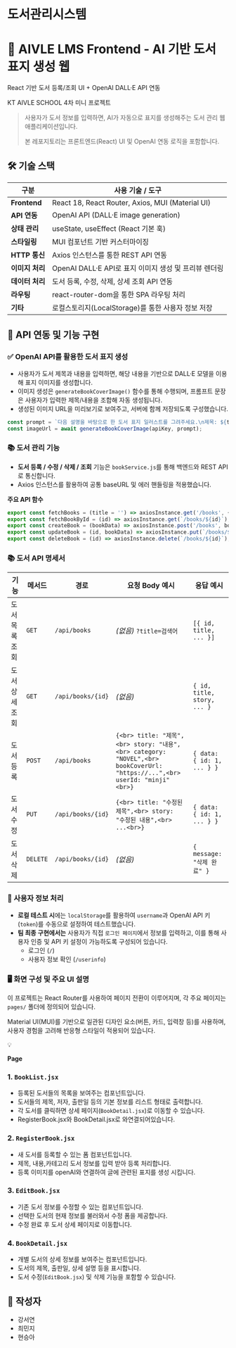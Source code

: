 # 도서관리시스템

# 📘 AIVLE LMS Frontend - AI 기반 도서 표지 생성 웹

React 기반 도서 등록/조회 UI + OpenAI DALL·E API 연동

KT AIVLE SCHOOL 4차 미니 프로젝트

> 사용자가 도서 정보를 입력하면, AI가 자동으로 표지를 생성해주는 도서 관리 웹 애플리케이션입니다.
> 
> 
> 본 레포지토리는 프론트엔드(React) UI 및 OpenAI 연동 로직을 포함합니다.
> 



## 🛠️ 기술 스택

| 구분 | 사용 기술 / 도구 |
| --- | --- |
| **Frontend** | React 18, React Router, Axios, MUI (Material UI) |
| **API 연동** | OpenAI API (DALL·E image generation) |
| **상태 관리** | useState, useEffect (React 기본 훅) |
| **스타일링** | MUI 컴포넌트 기반 커스터마이징 |
| **HTTP 통신** | Axios 인스턴스를 통한 REST API 연동 |
| **이미지 처리** | OpenAI DALL·E API로 표지 이미지 생성 및 프리뷰 렌더링 |
| **데이터 처리** | 도서 등록, 수정, 삭제, 상세 조회 API 연동 |
| **라우팅** | react-router-dom을 통한 SPA 라우팅 처리 |
| **기타** | 로컬스토리지(LocalStorage)를 통한 사용자 정보 저장 |



## 📡 API 연동 및 기능 구현

### ✅ OpenAI API를 활용한 도서 표지 생성

- 사용자가 도서 제목과 내용을 입력하면, 해당 내용을 기반으로 DALL·E 모델을 이용해 표지 이미지를 생성합니다.
- 이미지 생성은 `generateBookCoverImage()` 함수를 통해 수행되며, 프롬프트 문장은 사용자가 입력한 제목/내용을 조합해 자동 생성됩니다.
- 생성된 이미지 URL을 미리보기로 보여주고, 서버에 함께 저장되도록 구성했습니다.

```jsx
const prompt = `다음 설명을 바탕으로 한 도서 표지 일러스트를 그려주세요.\n제목: ${title}\n내용: ${story}`;
const imageUrl = await generateBookCoverImage(apiKey, prompt);
```

### 📚 도서 관리 기능

- **도서 등록 / 수정 / 삭제 / 조회** 기능은 `bookService.js`를 통해 백엔드와 REST API로 통신합니다.
- Axios 인스턴스를 활용하여 공통 baseURL 및 에러 핸들링을 적용했습니다.

**주요 API 함수**

```jsx
export const fetchBooks = (title = '') => axiosInstance.get('/books', { params: { title } });
export const fetchBookById = (id) => axiosInstance.get(`/books/${id}`);
export const createBook = (bookData) => axiosInstance.post('/books', bookData);
export const updateBook = (id, bookData) => axiosInstance.put(`/books/${id}`, bookData);
export const deleteBook = (id) => axiosInstance.delete(`/books/${id}`);
```

### 📚 도서 API 명세서

| 기능 | 메서드 | 경로 | 요청 Body 예시 | 응답 예시 |
| --- | --- | --- | --- | --- |
| 도서 목록 조회 | `GET` | `/api/books` | *(없음)*  `?title=검색어` | `[{ id, title, ... }]` |
| 도서 상세 조회 | `GET` | `/api/books/{id}` | *(없음)* | `{ id, title, story, ... }` |
| 도서 등록 | `POST` | `/api/books` | `{<br> title: "제목",<br> story: "내용",<br> category: "NOVEL",<br> bookCoverUrl: "https://...",<br> userId: "minji"<br>}` | `{ data: { id: 1, ... } }` |
| 도서 수정 | `PUT` | `/api/books/{id}` | `{<br> title: "수정된 제목",<br> story: "수정된 내용",<br> ...<br>}` | `{ data: { id: 1, ... } }` |
| 도서 삭제 | `DELETE` | `/api/books/{id}` | *(없음)* | `{ message: "삭제 완료" }` |

### 🔐 사용자 정보 처리

- **로컬 테스트 시**에는 `localStorage`를 활용하여 `username`과 OpenAI API 키(`token`)를 수동으로 설정하여 테스트했습니다.
- **팀 최종 구현에서는** 사용자가 직접 `로그인 페이지`에서 정보를 입력하고, 이를 통해 사용자 인증 및 API 키 설정이 가능하도록 구성되어 있습니다.
    - 로그인 (`/`)
    - 사용자 정보 확인 (`/userinfo`)



### 🖥️ 화면 구성 및 주요 UI 설명

이 프로젝트는 React Router를 사용하여 페이지 전환이 이루어지며, 각 주요 페이지는 `pages/` 폴더에 정의되어 있습니다.

Material UI(MUI)를 기반으로 일관된 디자인 요소(버튼, 카드, 입력창 등)를 사용하며, 사용자 경험을 고려해 반응형 스타일이 적용되어 있습니다.

<aside>
💡

**Page**

</aside>

### 1. `BookList.jsx`

- 등록된 도서들의 목록을 보여주는 컴포넌트입니다.
- 도서들의 제목, 저자, 출판일 등의 기본 정보를 리스트 형태로 출력합니다.
- 각 도서를 클릭하면 상세 페이지(`BookDetail.jsx`)로 이동할 수 있습니다.
- RegisterBook.jsx와 BookDetail.jsx로 와연결되어있습니다.

### 2. `RegisterBook.jsx`

- 새 도서를 등록할 수 있는 폼 컴포넌트입니다.
- 제목, 내용,카테고리  도서 정보를 입력 받아 등록 처리합니다.
- 등록 이미지를 openAI와 연결하여 글에 관련된 표지를 생성 시킵니다.

### 3. `EditBook.jsx`

- 기존 도서 정보를 수정할 수 있는 컴포넌트입니다.
- 선택한 도서의 현재 정보를 불러와서 수정 폼을 제공합니다.
- 수정 완료 후 도서 상세 페이지로 이동합니다.

### 4. `BookDetail.jsx`

- 개별 도서의 상세 정보를 보여주는 컴포넌트입니다.
- 도서의 제목,  출판일, 상세 설명 등을 표시합니다.
- 도서 수정(`EditBook.jsx`) 및 삭제 기능을 포함할 수 있습니다.

## 📝 작성자

- 강서연
- 최민지
- 현승아
